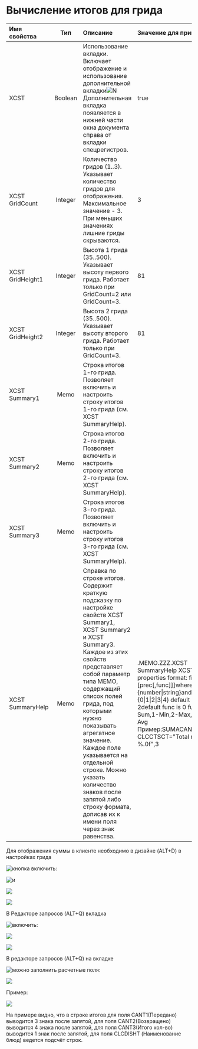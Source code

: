 # Вычисление итогов для грида



| **Имя свойства** | **Тип** | **Описание** | **Значение для примера** |
| :------------- |:-------------:| :-----| :-----|
| XCST | Boolean | Использование вкладки. Включает отображение и использование дополнительной  вкладки![N](https://github.com/prbsoft/wiki/blob/master/src/%D0%94%D0%BE%D0%BF%D0%BE%D0%BB%D0%BD%D0%B8%D1%82%D0%B5%D0%BB%D1%8C%D0%BD%D0%BE.png?raw=true) Дополнительная вкладка появляется в нижней части окна документа справа от вкладки спецрегистров. | true |
| XCST GridCount | Integer | Количество гридов \(1..3\). Указывает количество гридов для отображения.  Максимальное значение - 3. При меньших значениях лишние гриды скрываются. | 3 |
| XCST GridHeight1  | Integer  | Высота 1 грида \(35..500\). Указывает высоту первого грида.  Работает только при GridCount=2 или GridCount=3. | 81  |
| XCST GridHeight2  | Integer   | Высота 2 грида \(35..500\). Указывает высоту второго грида.  Работает только при  GridCount=3. | 81 |
| XCST Summary1 | Memo | Строка итогов 1-го грида. Позволяет включить и настроить строку  итогов 1-го грида \(см. XCST SummaryHelp\). |   |
| XCST Summary2 | Memo | Строка итогов 2-го грида. Позволяет включить и настроить строку  итогов 2-го грида \(см. XCST SummaryHelp\). |   |
| XCST Summary3  | Memo  | Строка итогов 3-го грида. Позволяет включить и настроить строку  итогов 3-го грида \(см. XCST SummaryHelp\). |   |
| XCST SummaryHelp | Memo | Справка по строке итогов. Содержит краткую подсказку по настройке свойств XCST Summary1, XCST Summary2 и XCST Summary3. Каждое из этих свойств представляет собой параметр типа MEMO,  содержащий список полей грида, под которыми нужно показывать агрегатное значение.  Каждое поле указывается на отдельной строке. Можно указать количество знаков после запятой либо  строку формата, дописав их к имени поля через знак равенства. | .MEMO.ZZZ.XCST SummaryHelp XCST Summary-properties format:               fieldname\[=\[prec\[,func\]\]\]where prec={number\|string}and func={0\|1\|2\|3\|4}                       default prec is 2default func is 0                      functions: 0-Sum,1-Min,2-Max,                                       3-Count,4- Avg           Пример:SUMACANT=0PRET=,4  CLCCTSCT="Total rows: %.0f",3 |

 Для отображения суммы в клиенте необходимо в дизайне \(ALT+D\) в настройках грида

![&#x43A;&#x43D;&#x43E;&#x43F;&#x43A;&#x430; &#x432;&#x43A;&#x43B;&#x44E;&#x447;&#x438;&#x442;&#x44C;: ](../../../.gitbook/assets/grid%20%283%29.png)

![&#x438; ](../../../.gitbook/assets/show-summary%20%281%29.png)

![](../../../.gitbook/assets/save-props%20%283%29.png)

![](../../../.gitbook/assets/alt-d.png)

 В Редакторе запросов \(ALT+Q\)  вкладка 

![&#x432;&#x43A;&#x43B;&#x44E;&#x447;&#x438;&#x442;&#x44C;:](../../../.gitbook/assets/sagiproperties.png)

![](../../../.gitbook/assets/pokaz-itogov%20%283%29.png)

![](../../../.gitbook/assets/alt-q.png)

 В редакторе запросов \(ALT+Q\) на вкладке

![&#x43C;&#x43E;&#x436;&#x43D;&#x43E; &#x437;&#x430;&#x43F;&#x43E;&#x43B;&#x43D;&#x438;&#x442;&#x44C; &#x440;&#x430;&#x441;&#x447;&#x435;&#x442;&#x43D;&#x44B;&#x435; &#x43F;&#x43E;&#x43B;&#x44F;:](../../../.gitbook/assets/xtt.png)

![](../../../.gitbook/assets/xtt-summary%20%284%29.png)

 Пример:

![](../../../.gitbook/assets/grid%20%284%29.png)

На примере видно, что в строке итогов для поля CANT1\(Передано\) выводится 3 знака после запятой, для поля CANT2\(Возвращено\) выводится 4 знака после запятой, для поля CANT3\(Итого кол-во\) выводится 1 знак после запятой, для поля CLCDISHT \(Наименование блюд\) ведется подсчёт строк.

